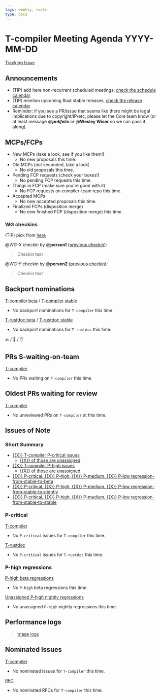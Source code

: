 ```yaml
---
tags: weekly, rustc
type: docs
---
```


# T-compiler Meeting Agenda YYYY-MM-DD

[Tracking Issue](https://github.com/rust-lang/rust/issues/54818)

## Announcements

- (TIP) add here non-recurrent scheduled meetings, [check the schedule calendar](https://calendar.google.com/calendar/htmlembed?src=6u5rrtce6lrtv07pfi3damgjus%40group.calendar.google.com)
- (TIP) mention upcoming Rust stable releases, [check the release calendar](https://calendar.google.com/calendar/htmlembed?src=l1b1gkqvfbgunjs18nemq4c580%40group.calendar.google.com)
- Reminder: if you see a PR/issue that seems like there might be legal implications due to copyright/IP/etc, please let the Core team know (or at least message @_**pnkfelix** or @_**Wesley Wiser** so we can pass it along).

## MCPs/FCPs

- New MCPs (take a look, see if you like them!)
  - No new proposals this time.
- Old MCPs (not seconded, take a look)
  - No old proposals this time.
- Pending FCP requests (check your boxes!)
  - No pending FCP requests this time.
- Things in FCP (make sure you're good with it)
  - No FCP requests on compiler-team repo this time.
- Accepted MCPs
  - No new accepted proposals this time.
- Finalized FCPs (disposition merge)
  - No new finished FCP (disposition merge) this time.

### WG checkins

(TIP) pick from [here](https://rust-lang.github.io/compiler-team/about/triage-meeting/#working-group-check-in)

@*WG-X* checkin by @**person1** ([previous checkin](https://hackmd.io/team/rust-compiler-team?nav=overview)):
> Checkin text

@*WG-Y* checkin by @**person2** ([previous checkin](https://hackmd.io/team/rust-compiler-team?nav=overview)):
> Checkin text

## Backport nominations

[T-compiler beta](https://github.com/rust-lang/rust/issues?q=is%3Aall+label%3Abeta-nominated+-label%3Abeta-accepted+label%3AT-compiler) / [T-compiler stable](https://github.com/rust-lang/rust/issues?q=is%3Aall+label%3Astable-nominated+-label%3Astable-accepted+label%3AT-compiler)
- No backport nominations for `T-compiler` this time.

[T-rustdoc beta](https://github.com/rust-lang/rust/issues?q=is%3Aall+label%3Abeta-nominated+-label%3Abeta-accepted+label%3AT-rustdoc) / [T-rustdoc stable](https://github.com/rust-lang/rust/issues?q=is%3Aall+label%3Astable-nominated+-label%3Astable-accepted+label%3AT-rustdoc)
- No backport nominations for `T-rustdoc` this time.

:back: / :shrug: / :hand:

## PRs S-waiting-on-team

[T-compiler](https://github.com/rust-lang/rust/pulls?utf8=%E2%9C%93&q=is%3Aopen+label%3AS-waiting-on-team+label%3AT-compiler)
- No PRs waiting on `T-compiler` this time.

## Oldest PRs waiting for review

[T-compiler](https://github.com/rust-lang/rust/pulls?q=is%3Apr+is%3Aopen+sort%3Aupdated-asc+label%3AS-waiting-on-review+draft%3Afalse+label%3AT-compiler+-label%3AT-lang+-label%3AT-infra+-label%3AT-release+-label%3AT-libs+-label%3AT-libs-api)
- No unreviewed PRs on `T-compiler` at this time.

## Issues of Note

### Short Summary

- [{{X}} T-compiler P-critical issues](https://github.com/rust-lang/rust/issues?utf8=%E2%9C%93&q=is%3Aopen+label%3AT-compiler+label%3AP-critical+)
  - [{{X}} of those are unassigned](https://github.com/rust-lang/rust/issues?utf8=%E2%9C%93&q=is%3Aopen+label%3AT-compiler+label%3AP-critical+no%3Aassignee)
- [{{X}} T-compiler P-high issues](https://github.com/rust-lang/rust/issues?utf8=%E2%9C%93&q=is%3Aopen+label%3AT-compiler+label%3AP-high+)
  - [{{X}} of those are unassigned](https://github.com/rust-lang/rust/issues?utf8=%E2%9C%93&q=is%3Aopen+label%3AT-compiler+label%3AP-high+no%3Aassignee)
- [{{X}} P-critical, {{X}} P-high, {{X}} P-medium, {{X}} P-low regression-from-stable-to-beta](https://github.com/rust-lang/rust/labels/regression-from-stable-to-beta)
- [{{X}} P-critical, {{X}} P-high, {{X}} P-medium, {{X}} P-low regression-from-stable-to-nightly](https://github.com/rust-lang/rust/labels/regression-from-stable-to-nightly)
- [{{X}} P-critical, {{X}} P-high, {{X}} P-medium, {{X}} P-low regression-from-stable-to-stable](https://github.com/rust-lang/rust/labels/regression-from-stable-to-stable)

### P-critical

[T-compiler](https://github.com/rust-lang/rust/issues?utf8=%E2%9C%93&q=is%3Aopen+label%3AP-critical+label%3AT-compiler)
- No `P-critical` issues for `T-compiler` this time.

[T-rustdoc](https://github.com/rust-lang/rust/issues?utf8=%E2%9C%93&q=is%3Aopen+label%3AP-critical+label%3AT-rustdoc)
- No `P-critical` issues for `T-rustdoc` this time.

### P-high regressions

[P-high beta regressions](https://github.com/rust-lang/rust/issues?q=is%3Aopen+label%3Aregression-from-stable-to-beta+label%3AP-high+-label%3AT-infra+-label%3AT-release+-label%3AT-rustdoc+-label%3AT-core)
- No `P-high` beta regressions this time.

[Unassigned P-high nightly regressions](https://github.com/rust-lang/rust/issues?q=is%3Aopen+label%3Aregression-from-stable-to-nightly+label%3AP-high+no%3Aassignee+-label%3AT-infra+-label%3AT-release+-label%3AT-rustdoc+-label%3AT-core)
- No unassigned `P-high` nightly regressions this time.

## Performance logs

> [triage logs](https://github.com/rust-lang/rustc-perf/tree/master/triage#triage-logs)

## Nominated Issues

[T-compiler](https://github.com/rust-lang/rust/issues?q=is%3Aopen+label%3AI-nominated+label%3AT-compiler)
- No nominated issues for `T-compiler` this time.

[RFC](https://github.com/rust-lang/rfcs/issues?q=is%3Aopen+label%3AI-nominated+label%3AT-compiler)
- No nominated RFCs for `T-compiler` this time.